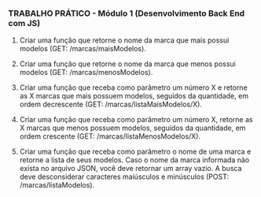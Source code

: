 ### TRABALHO PRÁTICO - Módulo 1 (Desenvolvimento Back End com JS)

1. Criar uma função que retorne o nome da marca que mais possui modelos (GET: /marcas/maisModelos).

2. Criar uma função que retorne o nome da marca que menos possui modelos (GET: /marcas/menosModelos).

3. Criar uma função que receba como parâmetro um número X e retorne as X marcas que mais possuem modelos, seguidos da quantidade, em ordem decrescente (GET: /marcas/listaMaisModelos/X).

4. Criar uma função que receba como parâmetro um número X, retorne as X marcas que menos possuem modelos, seguidos da quantidade, em ordem crescente (GET: /marcas/listaMenosModelos/X).

5. Criar uma função que receba como parâmetro o nome de uma marca e retorne a lista de seus modelos. Caso o nome da marca informada não exista no arquivo JSON, você deve retornar um array vazio. A busca deve desconsiderar caracteres maiúsculos e minúsculos (POST: /marcas/listaModelos).

